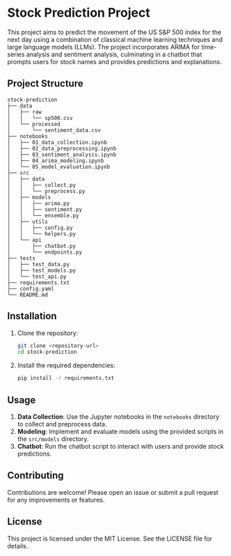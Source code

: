 # Stock Prediction Project

This project aims to predict the movement of the US S&P 500 index for the next day using a combination of classical machine learning techniques and large language models (LLMs). The project incorporates ARIMA for time-series analysis and sentiment analysis, culminating in a chatbot that prompts users for stock names and provides predictions and explanations.

## Project Structure

```
stock-prediction
├── data
│   ├── raw
│   │   └── sp500.csv
│   └── processed
│       └── sentiment_data.csv
├── notebooks
│   ├── 01_data_collection.ipynb
│   ├── 02_data_preprocessing.ipynb
│   ├── 03_sentiment_analysis.ipynb
│   ├── 04_arima_modeling.ipynb
│   └── 05_model_evaluation.ipynb
├── src
│   ├── data
│   │   ├── collect.py
│   │   └── preprocess.py
│   ├── models
│   │   ├── arima.py
│   │   ├── sentiment.py
│   │   └── ensemble.py
│   ├── utils
│   │   ├── config.py
│   │   └── helpers.py
│   └── api
│       ├── chatbot.py
│       └── endpoints.py
├── tests
│   ├── test_data.py
│   ├── test_models.py
│   └── test_api.py
├── requirements.txt
├── config.yaml
└── README.md
```

## Installation

1. Clone the repository:
   ```bash
   git clone <repository-url>
   cd stock-prediction
   ```

2. Install the required dependencies:
   ```bash
   pip install -r requirements.txt
   ```

## Usage

1. **Data Collection**: Use the Jupyter notebooks in the `notebooks` directory to collect and preprocess data.
2. **Modeling**: Implement and evaluate models using the provided scripts in the `src/models` directory.
3. **Chatbot**: Run the chatbot script to interact with users and provide stock predictions.

## Contributing

Contributions are welcome! Please open an issue or submit a pull request for any improvements or features.

## License

This project is licensed under the MIT License. See the LICENSE file for details.